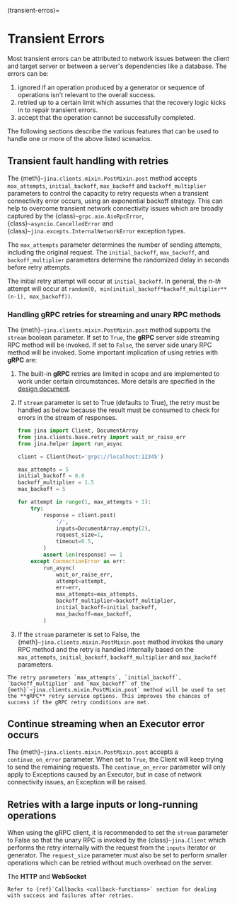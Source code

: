 (transient-erros)=

# Transient Errors

Most transient errors can be attributed to network issues between the client and target server or between a server's
dependencies like a database. The errors can be:

1. ignored if an operation produced by a generator or sequence of operations isn't relevant to the overall success.
2. retried up to a certain limit which assumes that the recovery logic kicks in to repair transient errors.
3. accept that the operation cannot be successfully completed.

The following sections describe the various features that can be used to handle one or more of the above listed
scenarios.

## Transient fault handling with retries

The {meth}`~jina.clients.mixin.PostMixin.post` method accepts `max_attempts`, `initial_backoff`, `max_backoff`
and `backoff_multiplier` parameters to control the capacity to retry requests when a transient connectivity error
occurs, using an exponential backoff strategy.
This can help to overcome transient network connectivity issues which are broadly captured by the
{class}`~grpc.aio.AioRpcError`, {class}`~asyncio.CancelledError` and {class}`~jina.excepts.InternalNetworkError`
exception types.

The `max_attempts` parameter determines the number of sending attempts, including the original request.
The `initial_backoff`, `max_backoff`, and `backoff_multiplier` parameters determine the randomized delay in seconds
before retry attempts.

The initial retry attempt will occur at `initial_backoff`. In general, the *n-th* attempt will occur
at `random(0, min(initial_backoff*backoff_multiplier**(n-1), max_backoff))`.

### Handling gRPC retries for streaming and unary RPC methods

The {meth}`~jina.clients.mixin.PostMixin.post` method supports the `stream` boolean parameter. If set to `True`,
the **gRPC** server side streaming RPC method will be invoked. If set to `False`, the server side unary RPC method will
be invoked. Some important implication of
using retries with **gRPC** are:

1. The built-in **gRPC** retries are limited in scope and are implemented to work under certain circumstances. More
   details are specified in the [design document](https://github.com/grpc/proposal/blob/master/A6-client-retries.md).
2. If `stream` parameter is set to True (defaults to True), the retry must
   be handled as below because the result must be consumed to check for errors in the stream of responses.

   ```python
   from jina import Client, DocumentArray
   from jina.clients.base.retry import wait_or_raise_err
   from jina.helper import run_async

   client = Client(host='grpc://localhost:12345')

   max_attempts = 5
   initial_backoff = 0.8
   backoff_multiplier = 1.5
   max_backoff = 5

   for attempt in range(1, max_attempts + 1):
       try:
           response = client.post(
               '/',
               inputs=DocumentArray.empty(2),
               request_size=1,
               timeout=0.5,
           )
           assert len(response) == 1
       except ConnectionError as err:
           run_async(
               wait_or_raise_err,
               attempt=attempt,
               err=err,
               max_attempts=max_attempts,
               backoff_multiplier=backoff_multiplier,
               initial_backoff=initial_backoff,
               max_backoff=max_backoff,
           )
   ```

3. If the `stream` parameter is set to False, the {meth}`~jina.clients.mixin.PostMixin.post` method invokes the unary
   RPC method and the
   retry is handled internally based on the `max_attempts`, `initial_backoff`, `backoff_multiplier` and `max_backoff`
   parameters.

```{hint}
The retry parameters `max_attempts`, `initial_backoff`, `backoff_multiplier` and `max_backoff` of the {meth}`~jina.clients.mixin.PostMixin.post` method will be used to set the **gRPC** retry service options. This improves the chances of success if the gRPC retry conditions are met.
```

## Continue streaming when an Executor error occurs

The {meth}`~jina.clients.mixin.PostMixin.post` accepts a `continue_on_error` parameter. When set to `True`, the Client
will keep trying to send the remaining requests. The `continue_on_error` parameter will only apply
to Exceptions caused by an Executor, but in case of network connectivity issues, an Exception will be raised.

## Retries with a large inputs or long-running operations

When using the gRPC client, it is recommended to set the `stream` parameter to False so that the unary RPC is invoked by
the {class}`~jina.Client`
which performs the retry internally with the request from the `inputs` iterator or generator. The `request_size`
parameter must also be set to perform smaller operations which can be retried without much overhead on the server.

The **HTTP** and **WebSocket**

```{hint}
Refer to {ref}`Callbacks <callback-functions>` section for dealing with success and failures after retries.
```